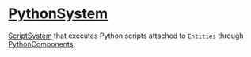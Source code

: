 # [PythonSystem](PythonSystem.hpp)

[ScriptSystem](../../ScriptSystem.md) that executes Python scripts attached to `Entities` through [PythonComponents](../components/PythonComponent.md).